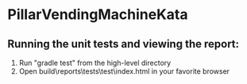 # PillarVendingMachineKata

## Running the unit tests and viewing the report:

1. Run "gradle test" from the high-level directory
2. Open build\reports\tests\test\index.html in your favorite browser
